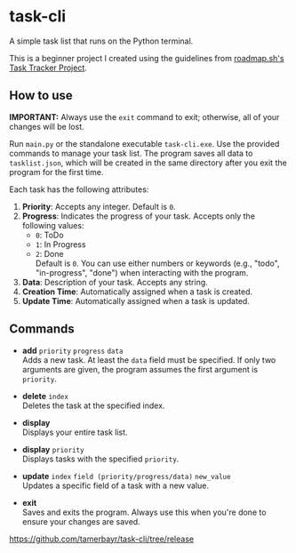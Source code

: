 # task-cli
A simple task list that runs on the Python terminal.

This is a beginner project I created using the guidelines from [roadmap.sh's Task Tracker Project](https://roadmap.sh/projects/task-tracker).

## How to use
**IMPORTANT:** Always use the `exit` command to exit; otherwise, all of your changes will be lost.

Run `main.py` or the standalone executable `task-cli.exe`. Use the provided commands to manage your task list. The program saves all data to `tasklist.json`, which will be created in the same directory after you exit the program for the first time.

Each task has the following attributes:
1. **Priority**: Accepts any integer. Default is `0`.
2. **Progress**: Indicates the progress of your task. Accepts only the following values:
   - `0`: ToDo
   - `1`: In Progress
   - `2`: Done  
   Default is `0`. You can use either numbers or keywords (e.g., "todo", "in-progress", "done") when interacting with the program.
3. **Data**: Description of your task. Accepts any string.
4. **Creation Time**: Automatically assigned when a task is created.
5. **Update Time**: Automatically assigned when a task is updated.

## Commands
- **add** `priority` `progress` `data`  
  Adds a new task. At least the `data` field must be specified. If only two arguments are given, the program assumes the first argument is `priority`.
  
- **delete** `index`  
  Deletes the task at the specified index.

- **display**  
  Displays your entire task list.
  
- **display** `priority`  
  Displays tasks with the specified `priority`.

- **update** `index` `field (priority/progress/data)` `new_value`  
  Updates a specific field of a task with a new value.

- **exit**  
  Saves and exits the program. Always use this when you're done to ensure your changes are saved.

https://github.com/tamerbayr/task-cli/tree/release
